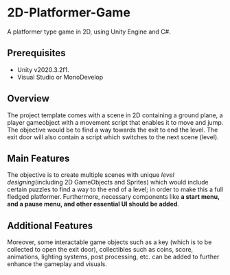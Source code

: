 # 2D-Platformer-Game

A platformer type game in 2D, using Unity Engine and C#. 

## Prerequisites

- Unity v2020.3.2f1.
- Visual Studio or MonoDevelop 

## Overview

The project template comes with a scene in 2D containing a ground plane, a player gameobject with a movement script that enables it to move and jump. The objective would be to find a way towards the exit to end the level. The exit door will also contain a script which switches to the next scene (level). 

## Main Features

The objective is to create multiple scenes with unique *level designing*(including 2D GameObjects and Sprites) which would include certain puzzles to find a way to the end of a level; in order to make this a full fledged platformer. Furthermore, necessary components like **a start menu, and a pause menu, and other essential UI  should be added**.

## Additional Features

Moreover, some interactable game objects such as a key (which is to be collected to open the exit door), collectibles such as coins, score, animations, lighting systems, post processing, etc. can be added to further enhance the gameplay and visuals.
